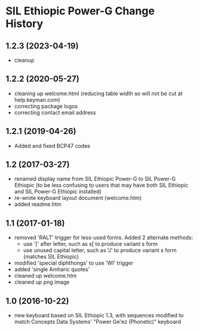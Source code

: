 SIL Ethiopic Power-G Change History
===================================

1.2.3 (2023-04-19)
------------------
* cleanup

1.2.2 (2020-05-27)
------------------
* cleaning up welcome.html (reducing table width so will not be cut at help.keyman.com)
* correcting package logos
* correcting contact email address

1.2.1 (2019-04-26)
-----------------
* Added and fixed BCP47 codes

1.2 (2017-03-27)
----------------

* renamed display name from SIL Ethiopic Power-G to SIL Power-G Ethiopic (to be less confusing to users that may have both SIL Ethiopic and SIL Power-G Ethiopic installed)
* re-wrote keyboard layout document (welcome.htm)
* added readme.htm

1.1 (2017-01-18)
----------------

* removed 'RALT' trigger for less-used forms.  Added 2 alternate methods:
    * use '[' after letter, such as s[ to produce variant s form
    * use unused capital letter, such as 'J' to produce variant s form (matches SIL Ethiopic)
* modified 'special diphthongs' to use 'WI' trigger
* added 'single Amharic quotes'
* cleaned up welcome.htm
* cleaned up png image

1.0 (2016-10-22)
----------------

* new keyboard based on SIL Ethiopic 1.3, with sequences modified to match Concepts Data Systems' "Power Ge'ez (Phonetic)" keyboard
